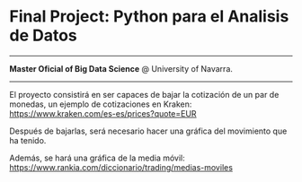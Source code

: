 # Final Project: Python para el Analisis de Datos

---

**Master Oficial of Big Data Science** @ University of Navarra.

---


El proyecto consistirá en ser capaces de bajar la cotización de un par de monedas, un ejemplo de cotizaciones en Kraken:
https://www.kraken.com/es-es/prices?quote=EUR

Después de bajarlas, será necesario hacer una gráfica del movimiento que ha tenido.

Además, se hará una gráfica de la media móvil:
https://www.rankia.com/diccionario/trading/medias-moviles